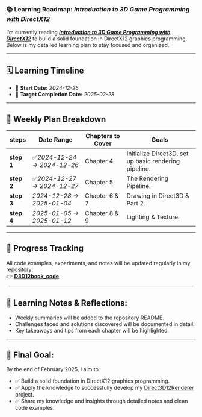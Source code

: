### 📚 **Learning Roadmap: *Introduction to 3D Game Programming with DirectX12***  

I’m currently reading **[*Introduction to 3D Game Programming with DirectX12*](https://www.google.co.uk/books/edition/Introduction_to_3D_Game_Programming_with/gj6TDgAAQBAJ?hl=en&gbpv=0)** to build a solid foundation in DirectX12 graphics programming. Below is my detailed learning plan to stay focused and organized.  

---

## 🗓️ **Learning Timeline**  
- 📆 **Start Date:** *2024-12-25*  
- 🎯 **Target Completion Date:** *2025-02-28*  

---

## 📖 **Weekly Plan Breakdown**  

| **steps** | **Date Range** | **Chapters to Cover** | **Goals** |  
|----------|---------------|-----------------------|----------|  
| **step 1** | ✅*2024-12-24 → 2024-12-26* | Chapter 4 | Initialize Direct3D, set up basic rendering pipeline.  |  
| **step 2** | ✅*2024-12-27 → 2024-12-27* | Chapter 5 | The Rendering Pipeline. |  
| **step 3** | *2024-12-28 → 2025-01-04* | Chapter 6 & 7 | Drawing in Direct3D & Part 2. |  
| **step 4** | *2025-01-05 → 2025-01-12* | Chapter 8 & 9 | Lighting & Texture. |  

---

## 📂 **Progress Tracking**  
All code examples, experiments, and notes will be updated regularly in my repository:  
👉 [**D3D12book_code**](https://github.com/Yuqian-He/D3D12book_code)  

---

## 📝 **Learning Notes & Reflections:**  
- Weekly summaries will be added to the repository README.  
- Challenges faced and solutions discovered will be documented in detail.  
- Key takeaways and tips from each chapter will be highlighted.  

---

## 🎯 **Final Goal:**  
By the end of February 2025, I aim to:  
- ✅ Build a solid foundation in DirectX12 graphics programming.
- ✅ Apply the knowledge to successfully develop my [Direct3D12Renderer](https://github.com/Yuqian-He/Direct3D12Renderer) project.  
- ✅ Share my knowledge and insights through detailed notes and clean code examples.  


